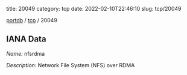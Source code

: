 title: 20049
category: tcp
date: 2022-02-10T22:46:10
slug: tcp/20049

[portdb](/) / [tcp](/category/tcp.html) / 20049


## IANA Data

_Name:_ nfsrdma

_Description:_ Network File System (NFS) over RDMA

